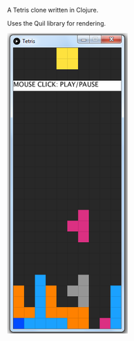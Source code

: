 A Tetris clone written in Clojure.

Uses the Quil library for rendering.

![Alt text](./screenshot3.png?raw=true "Title")
